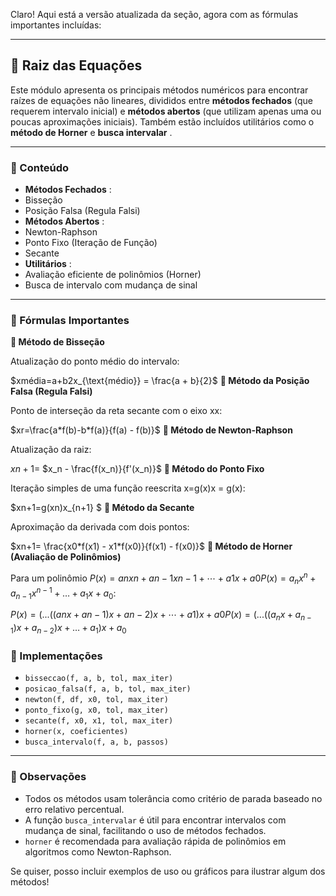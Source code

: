 
Claro! Aqui está a versão atualizada da seção, agora com as fórmulas importantes incluídas:

---

## 🔄 Raiz das Equações

Este módulo apresenta os principais métodos numéricos para encontrar raízes de equações não lineares, divididos entre **métodos fechados** (que requerem intervalo inicial) e **métodos abertos** (que utilizam apenas uma ou poucas aproximações iniciais). Também estão incluídos utilitários como o **método de Horner** e  **busca intervalar** .

---

### 📌 Conteúdo

* **Métodos Fechados** :
* Bisseção
* Posição Falsa (Regula Falsi)
* **Métodos Abertos** :
* Newton-Raphson
* Ponto Fixo (Iteração de Função)
* Secante
* **Utilitários** :
* Avaliação eficiente de polinômios (Horner)
* Busca de intervalo com mudança de sinal

---

### 🧮 Fórmulas Importantes

**🔹 Método de Bisseção**

Atualização do ponto médio do intervalo:

$xmédia=a+b2x_{\text{médio}} = \frac{a + b}{2}$
**🔹 Método da Posição Falsa (Regula Falsi)**

Ponto de interseção da reta secante com o eixo xx:

$xr=\frac{a*f(b)-b*f(a)}{f(a) - f(b)}$
**🔹 Método de Newton-Raphson**

Atualização da raiz:

$xn+1=$ $x_n - \frac{f(x_n)}{f'(x_n)}$
**🔹 Método do Ponto Fixo**

Iteração simples de uma função reescrita x=g(x)x = g(x):

$xn+1=g(xn)x_{n+1} $
**🔹 Método da Secante**

Aproximação da derivada com dois pontos:

$xn+1= \frac{x0*f(x1) - x1*f(x0)}{f(x1) - f(x0)}$
**🔹 Método de Horner (Avaliação de Polinômios)**

Para um polinômio $P(x)=anxn+an−1xn−1+⋯+a1x+a0P(x) = a_nx^n + a_{n-1}x^{n-1} + \dots + a_1x + a_0:$

$P(x)=(...((anx+an−1)x+an−2)x+⋯+a1)x+a0P(x) = (...((a_nx + a_{n-1})x + a_{n-2})x + \dots + a_1)x + a_0$

### 💠 Implementações

* `bisseccao(f, a, b, tol, max_iter)`
* `posicao_falsa(f, a, b, tol, max_iter)`
* `newton(f, df, x0, tol, max_iter)`
* `ponto_fixo(g, x0, tol, max_iter)`
* `secante(f, x0, x1, tol, max_iter)`
* `horner(x, coeficientes)`
* `busca_intervalo(f, a, b, passos)`

---

### 📅 Observações

* Todos os métodos usam tolerância como critério de parada baseado no erro relativo percentual.
* A função `busca_intervalar` é útil para encontrar intervalos com mudança de sinal, facilitando o uso de métodos fechados.
* `horner` é recomendada para avaliação rápida de polinômios em algoritmos como Newton-Raphson.

Se quiser, posso incluir exemplos de uso ou gráficos para ilustrar algum dos métodos!
